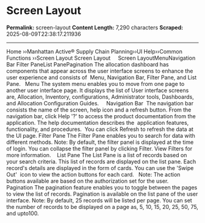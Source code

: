 # Screen Layout

**Permalink:** screen-layout
**Content Length:** 7,290 characters
**Scraped:** 2025-08-09T22:38:17.211936

---

Home &rsaquo;&rsaquo;Manhattan Active® Supply Chain Planning&rsaquo;&rsaquo;UI Help&rsaquo;&rsaquo;Common Functions ››Screen Layout Screen Layout &nbsp; &nbsp; Screen LayoutMenuNavigation Bar&nbsp;Filter PaneList PanePagination The allocation dashboard has components that appear across the user interface screens to enhance the user experience and consists of&nbsp;&nbsp;Menu,&nbsp;Navigation Bar,&nbsp;Filter Pane, and&nbsp;List Pane. &nbsp; Menu The system menu enables you to move from one page to another user interface page. It displays the list of User interface&nbsp;screens are, Allocation, Inventory, configurations, Administrator tools, Dashboards, and Allocation Configuration Guides. &nbsp; &nbsp; Navigation Bar&nbsp; The navigation bar consists the name of the screen,&nbsp;help icon&nbsp;and a&nbsp;refresh button. From the navigation bar, click Help&nbsp;&#39;?&#39; to access the product documentation from&nbsp;the application. The help documentation describes the&nbsp; application features, functionality, and procedures.&nbsp; You can click Refresh to refresh&nbsp;the data at the UI page. Filter Pane The Filter Pane enables you to search for data with different methods. Note: By default, the filter panel is&nbsp;displayed at the time of login. You&nbsp;can collapse the filter panel by clicking Filter. View&nbsp;Filters&nbsp;for more information.&nbsp; &nbsp; List Pane The List Pane is a list of records based on your&nbsp;search criteria. This list of records are&nbsp;displayed on&nbsp;the list pane.&nbsp;Each record&#39;s&nbsp;details are&nbsp;displayed in the form of cards. You can use the &#39;Swipe Out&#39;&nbsp; icon to view the action buttons for each card. &nbsp; Note: The action buttons available are based on the authorization set for the user. &nbsp; Pagination The pagination feature enables you to toggle between the pages to view the list of records.&nbsp;Pagination is available on the list pane of the user interface. Note: By default, 25 records will be listed per page. You can set the number of records to be displayed on a page as, 5, 10, 15, 20, 25, 50, 75, and upto100.&nbsp; &nbsp;